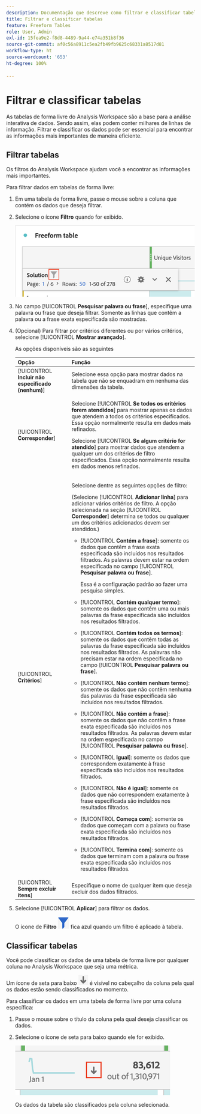 ```yaml
---
description: Documentação que descreve como filtrar e classificar tabelas no Analysis Workspace.
title: Filtrar e classificar tabelas
feature: Freeform Tables
role: User, Admin
exl-id: 15fea9e2-f8d8-4489-9a44-e74a351b8f36
source-git-commit: af0c56a8911c5ea2fb49fb9625c68331a8517d81
workflow-type: ht
source-wordcount: '653'
ht-degree: 100%

---
```


# Filtrar e classificar tabelas

As tabelas de forma livre do Analysis Workspace são a base para a análise interativa de dados. Sendo assim, elas podem conter milhares de linhas de informação. Filtrar e classificar os dados pode ser essencial para encontrar as informações mais importantes de maneira eficiente.

## Filtrar tabelas

Os filtros do Analysis Workspace ajudam você a encontrar as informações mais importantes.

Para filtrar dados em tabelas de forma livre:

1. Em uma tabela de forma livre, passe o mouse sobre a coluna que contém os dados que deseja filtrar. <!--only some types of columns show the filter... Which? Just Dimensions?-->

1. Selecione o ícone **Filtro** quando for exibido.

   ![Ícone de Filtro em uma tabela](assets/table-filter-icon.png)

1. No campo [!UICONTROL **Pesquisar palavra ou frase**], especifique uma palavra ou frase que deseja filtrar. Somente as linhas que contêm a palavra ou a frase exata especificada são mostradas.

1. (Opcional) Para filtrar por critérios diferentes ou por vários critérios, selecione [!UICONTROL **Mostrar avançado**].

   As opções disponíveis são as seguintes

   | Opção | Função |
   |---------|----------|
   | [!UICONTROL **Incluir não especificado (nenhum)**] | Selecione essa opção para mostrar dados na tabela que não se enquadram em nenhuma das dimensões da tabela. <!--what is this?--> |
   | [!UICONTROL **Corresponder**] | <p>Selecione [!UICONTROL **Se todos os critérios forem atendidos**] para mostrar apenas os dados que atendem a todos os critérios especificados. Essa opção normalmente resulta em dados mais refinados.</p> <p>Selecione [!UICONTROL **Se algum critério for atendido**] para mostrar dados que atendem a qualquer um dos critérios de filtro especificados. Essa opção normalmente resulta em dados menos refinados.</p> |
   | [!UICONTROL **Critérios**] | <p>Selecione dentre as seguintes opções de filtro:</p><p>(Selecione [!UICONTROL **Adicionar linha**] para adicionar vários critérios de filtro. A opção selecionada na seção [!UICONTROL **Corresponder**] determina se todos ou qualquer um dos critérios adicionados devem ser atendidos.)</p><ul><li><p>[!UICONTROL **Contém a frase**]: somente os dados que contêm a frase exata especificada são incluídos nos resultados filtrados. As palavras devem estar na ordem especificada no campo [!UICONTROL **Pesquisar palavra ou frase**].<p>Essa é a configuração padrão ao fazer uma pesquisa simples.</p></p></li><li><p>[!UICONTROL **Contém qualquer termo**]: somente os dados que contêm uma ou mais palavras da frase especificada são incluídos nos resultados filtrados. </p></li><li><p>[!UICONTROL **Contém todos os termos**]: somente os dados que contêm todas as palavras da frase especificada são incluídos nos resultados filtrados. As palavras não precisam estar na ordem especificada no campo [!UICONTROL **Pesquisar palavra ou frase**].</p></li><li><p>[!UICONTROL **Não contém nenhum termo**]: somente os dados que não contêm nenhuma das palavras da frase especificada são incluídos nos resultados filtrados. </p></li><li><p>[!UICONTROL **Não contém a frase**]: somente os dados que não contêm a frase exata especificada são incluídos nos resultados filtrados. As palavras devem estar na ordem especificada no campo [!UICONTROL **Pesquisar palavra ou frase**].</p></li><li><p>[!UICONTROL **Igual**]: somente os dados que correspondem exatamente à frase especificada são incluídos nos resultados filtrados. </p></li><li><p>[!UICONTROL **Não é igual**]: somente os dados que não correspondem exatamente à frase especificada são incluídos nos resultados filtrados. </p></li><li><p>[!UICONTROL **Começa com**]: somente os dados que começam com a palavra ou frase exata especificada são incluídos nos resultados filtrados. </p></li><li><p>[!UICONTROL **Termina com**]: somente os dados que terminam com a palavra ou frase exata especificada são incluídos nos resultados filtrados. </p></li></ul> |
   | [!UICONTROL **Sempre excluir itens**] | Especifique o nome de qualquer item que deseja excluir dos dados filtrados. |

1. Selecione [!UICONTROL **Aplicar**] para filtrar os dados.

   O ícone de **Filtro** ![Ícone de filtro azul da tabela filtrada](assets/table-filter-blue-icon.png) fica azul quando um filtro é aplicado à tabela.

## Classificar tabelas

Você pode classificar os dados de uma tabela de forma livre por qualquer coluna no Analysis Workspace que seja uma métrica.

Um ícone de seta para baixo ![Ícone de seta para baixo na tabela classificada por coluna](assets/table-sort-arrow-icon.png) é visível no cabeçalho da coluna pela qual os dados estão sendo classificados no momento.

Para classificar os dados em uma tabela de forma livre por uma coluna específica:

1. Passe o mouse sobre o título da coluna pela qual deseja classificar os dados.

1. Selecione o ícone de seta para baixo quando ele for exibido.

   ![Ícone de seta para baixo na tabela classificada por coluna](assets/table-sort.png)

   Os dados da tabela são classificados pela coluna selecionada.
